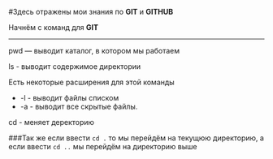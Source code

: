 #Здеcь отражены мои знания по **GIT** и **GITHUB**

Начнём с команд для **GIT**

---


pwd — выводит каталог, в котором мы работаем


ls - выводит содержимое директории


Есть некоторые расширения для этой команды

- -l - выводит файлы списком
- -a - выводит все скрытые файлы.

cd - меняет деректорию 

###Так же если ввести `cd .` то мы перейдём на текущюю директорию, а если ввести  `cd ..` мы перейдём на директорию выше
